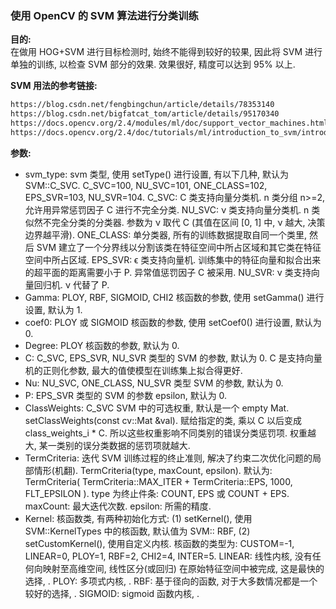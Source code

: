 ### 使用 OpenCV 的 SVM 算法进行分类训练

**目的:**  
在做用 HOG+SVM 进行目标检测时, 始终不能得到较好的较果, 因此将 SVM 进行单独的训练, 以检查 SVM 部分的效果. 
效果很好, 精度可以达到 95% 以上. 

**SVM 用法的参考链接:** 
```txt
https://blog.csdn.net/fengbingchun/article/details/78353140
https://blog.csdn.net/bigfatcat_tom/article/details/95170340
https://docs.opencv.org/2.4/modules/ml/doc/support_vector_machines.html
https://docs.opencv.org/2.4/doc/tutorials/ml/introduction_to_svm/introduction_to_svm.html
```

**参数:**  
* svm_type: svm 类型, 使用 setType() 进行设置, 有以下几种, 默认为 SVM::C_SVC. C_SVC=100, NU_SVC=101, ONE_CLASS=102, EPS_SVR=103, NU_SVR=104. C_SVC: C 类支持向量分类机. n 类分组 n>=2, 允许用异常惩罚因子 C 进行不完全分类. NU_SVC: ν 类支持向量分类机. n 类似然不完全分类的分类器. 参数为 ν 取代 C (其值在区间 [0, 1] 中, ν 越大, 决策边界越平滑). ONE_CLASS: 单分类器, 所有的训练数据提取自同一个类里, 然后 SVM 建立了一个分界线以分割该类在特征空间中所占区域和其它类在特征空间中所占区域. EPS_SVR: ϵ 类支持向量机. 训练集中的特征向量和拟合出来的超平面的距离需要小于 P. 异常值惩罚因子 C 被采用. NU_SVR: ν 类支持向量回归机. ν 代替了 P. 
* Gamma: PLOY, RBF, SIGMOID, CHI2 核函数的参数, 使用 setGamma() 进行设置, 默认为 1. 
* coef0: PLOY 或 SIGMOID 核函数的参数, 使用 setCoef0() 进行设置, 默认为 0. 
* Degree: PLOY 核函数的参数, 默认为 0. 
* C: C_SVC, EPS_SVR, NU_SVR 类型的 SVM 的参数, 默认为 0. C 是支持向量机的正则化参数, 最大的值使模型在训练集上拟合得更好. 
* Nu: NU_SVC, ONE_CLASS, NU_SVR 类型 SVM 的参数, 默认为 0. 
* P: EPS_SVR 类型的 SVM 的参数 epsilon, 默认为 0. 
* ClassWeights: C_SVC SVM 中的可选权重, 默认是一个 empty Mat. setClassWeights(const cv::Mat &val). 赋给指定的类, 乘以 C 以后变成 class_weights_i * C. 所以这些权重影响不同类别的错误分类惩罚项. 权重越大, 某一类别的误分类数据的惩罚项就越大. 
* TermCriteria: 迭代 SVM 训练过程的终止准则, 解决了约束二次优化问题的局部情形(机翻). TermCriteria(type, maxCount, epsilon).  默认为: TermCriteria( TermCriteria::MAX_ITER + TermCriteria::EPS, 1000, FLT_EPSILON ). type 为终止件条: COUNT, EPS 或 COUNT + EPS. maxCount: 最大迭代次数. epsilon: 所需的精度. 
* Kernel: 核函数类, 有两种初始化方式: (1) setKernel(), 使用 SVM::KernelTypes 中的核函数, 默认值为 SVM:: RBF, (2) setCustomKernel(), 使用自定义内核. 核函数的类型为: CUSTOM=-1, LINEAR=0, PLOY=1, RBF=2, CHI2=4, INTER=5. LINEAR: 线性内核, 没有任何向映射至高维空间, 线性区分(或回归) 在原始特征空间中被完成, 这是最快的选择, . PLOY: 多项式内核, . RBF: 基于径向的函数, 对于大多数情况都是一个较好的选择, . SIGMOID: sigmoid 函数内核, . 

